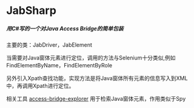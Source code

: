 # JabSharp
##### 用C#写的一个对Java Access Bridge的简单包装

主要的类：JabDriver，JabElement

当需要对Java窗体元素进行定位，调用的方法与Selenium十分类似,例如FindElementByName，FindElementByRole

另外引入Xpath查找功能，实现方法是将Java窗体所有元素的信息写入到XML中，再调用Xpath进行定位。

相关工具
[access-bridge-explorer](https://github.com/google/access-bridge-explorer)
用于检索Java窗体元素，作用类似于Spy

